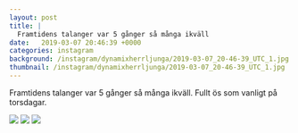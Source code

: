```yaml
---
layout: post
title: |
  Framtidens talanger var 5 gånger så många ikväll
date:   2019-03-07 20:46:39 +0000
categories: instagram
background: /instagram/dynamixherrljunga/2019-03-07_20-46-39_UTC_1.jpg
thumbnail: /instagram/dynamixherrljunga/2019-03-07_20-46-39_UTC_1.jpg
---
```

Framtidens talanger var 5 gånger så många ikväll. Fullt ös som vanligt på torsdagar. 



<img src='/www-dynamix-herrljunga/instagram/dynamixherrljunga/2019-03-07_20-46-39_UTC_1.jpg' class='img-fluid' />


<img src='/www-dynamix-herrljunga/instagram/dynamixherrljunga/2019-03-07_20-46-39_UTC_2.jpg' class='img-fluid' />


<img src='/www-dynamix-herrljunga/instagram/dynamixherrljunga/2019-03-07_20-46-39_UTC_3.jpg' class='img-fluid' />
